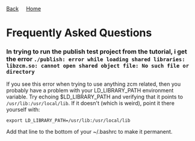 <a style="margin-right: 1rem;" href="javascript:history.go(-1)">Back</a>
[Home](../README.md)
# Frequently Asked Questions

### In trying to run the publish test project from the tutorial, i get the error `./publish: error while loading shared libraries: libzcm.so: cannot open shared object file: No such file or directory`

If you see this error when trying to use anything zcm related, then you probably have a problem with your LD\_LIBRARY\_PATH environment variable. Try echoing $LD\_LIBRARY\_PATH and verifying that it points to `/usr/lib:/usr/local/lib`. If it doesn't (which is weird), point it there yourself with:

    export LD_LIBRARY_PATH=/usr/lib:/usr/local/lib

Add that line to the bottom of your ~/.bashrc to make it permanent.
